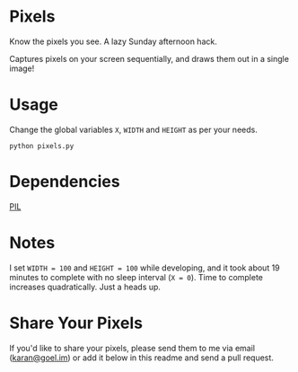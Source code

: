 Pixels
======

Know the pixels you see. A lazy Sunday afternoon hack.

Captures pixels on your screen sequentially, and draws them out in a single image!

Usage
======

Change the global variables `X`, `WIDTH` and `HEIGHT` as per your needs.

    python pixels.py
    
Dependencies
===========

[PIL](http://effbot.org/zone/pil-index.htm)

Notes
=======

I set `WIDTH = 100` and `HEIGHT = 100` while developing, and it took about 19 minutes to complete with no sleep interval (`X = 0`). Time to complete increases quadratically. Just a heads up.

Share Your Pixels
==========

If you'd like to share your pixels, please send them to me via email (karan@goel.im) or add it below in this readme and send a pull request.